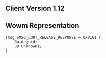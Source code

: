 ## Client Version 1.12

## Wowm Representation
```rust,ignore
smsg SMSG_LOOT_RELEASE_RESPONSE = 0x0161 {
    Guid guid;    
    u8 unknown1;    
}

```
